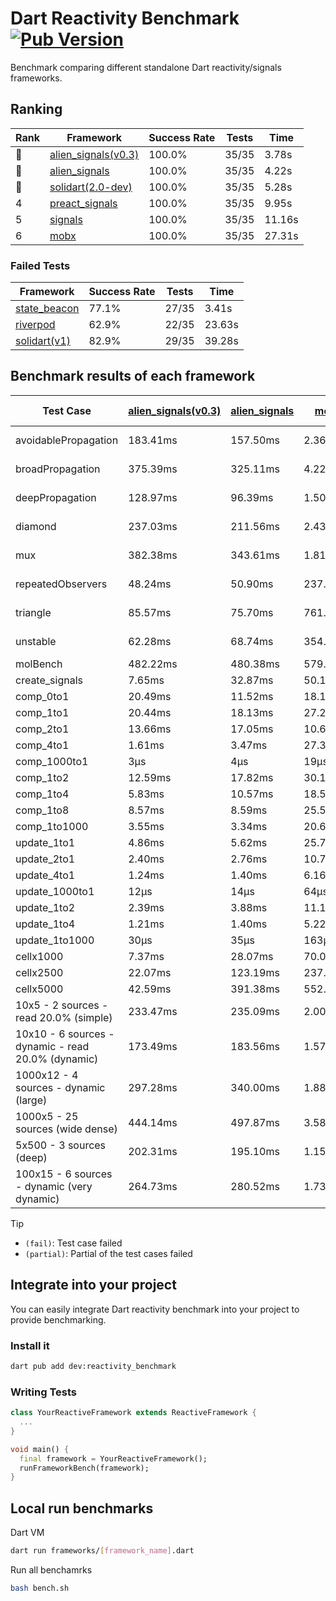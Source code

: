 # Dart Reactivity Benchmark [![Pub Version](https://img.shields.io/pub/v/reactivity_benchmark)](https://pub.dev/packages/reactivity_benchmark)

Benchmark comparing different standalone Dart reactivity/signals frameworks.

## Ranking

<!-- ranking start -->
| Rank | Framework | Success Rate | Tests | Time |
|------|-----------|--------------|-------|------|
| 🥇 | [alien_signals(v0.3)](https://github.com/medz/alien-signals-dart) | 100.0% | 35/35 | 3.78s |
| 🥈 | [alien_signals](https://github.com/medz/alien-signals-dart) | 100.0% | 35/35 | 4.22s |
| 🥉 | [solidart(2.0-dev)](https://github.com/nank1ro/solidart/tree/dev) | 100.0% | 35/35 | 5.28s |
| 4 | [preact_signals](https://pub.dev/packages/preact_signals) | 100.0% | 35/35 | 9.95s |
| 5 | [signals](https://github.com/rodydavis/signals.dart) | 100.0% | 35/35 | 11.16s |
| 6 | [mobx](https://github.com/mobxjs/mobx.dart) | 100.0% | 35/35 | 27.31s |

<!-- ranking end -->

### **Failed Tests**

<!-- fail start -->
| Framework | Success Rate | Tests | Time |
|-----------|--------------|-------|------|
| [state_beacon](https://github.com/jinyus/dart_beacon) | 77.1% | 27/35 | 3.41s |
| [riverpod](https://github.com/rrousselGit/riverpod) | 62.9% | 22/35 | 23.63s |
| [solidart(v1)](https://github.com/nank1ro/solidart) | 82.9% | 29/35 | 39.28s |

<!-- fail end -->

## Benchmark results of each framework

<!-- test-case start -->
| Test Case | [alien_signals(v0.3)](https://github.com/medz/alien-signals-dart) | [alien_signals](https://github.com/medz/alien-signals-dart) | [mobx](https://github.com/mobxjs/mobx.dart) | [preact_signals](https://pub.dev/packages/preact_signals) | [riverpod](https://github.com/rrousselGit/riverpod) | [signals](https://github.com/rodydavis/signals.dart) | [solidart(2.0-dev)](https://github.com/nank1ro/solidart/tree/dev) | [solidart(v1)](https://github.com/nank1ro/solidart) | [state_beacon](https://github.com/jinyus/dart_beacon) |
|---|---|---|---|---|---|---|---|---|---|
| avoidablePropagation | 183.41ms | 157.50ms | 2.36s | 203.30ms | 1.49s | 206.49ms | 271.43ms | 2.17s | 151.28ms (fail) |
| broadPropagation | 375.39ms | 325.11ms | 4.22s | 452.73ms | 84.82ms (fail) | 465.79ms | 502.88ms | 5.38s | 6.19ms (fail) |
| deepPropagation | 128.97ms | 96.39ms | 1.50s | 176.44ms | 2.01s (fail) | 178.50ms | 168.95ms | 2.01s | 139.51ms (fail) |
| diamond | 237.03ms | 211.56ms | 2.43s | 279.76ms | 2.72s (fail) | 291.31ms | 369.99ms | 3.45s | 195.95ms (fail) |
| mux | 382.38ms | 343.61ms | 1.81s | 390.20ms | 583.15ms (fail) | 410.02ms | 458.23ms | 2.03s | 193.18ms (fail) |
| repeatedObservers | 48.24ms | 50.90ms | 237.25ms | 38.27ms | 416.02ms (fail) | 46.60ms | 78.36ms | 217.88ms | 52.16ms (fail) |
| triangle | 85.57ms | 75.70ms | 761.09ms | 98.96ms | 1.02s (fail) | 105.73ms | 115.94ms | 1.13s | 78.55ms (fail) |
| unstable | 62.28ms | 68.74ms | 354.53ms | 70.86ms | 687.49ms (fail) | 74.39ms | 94.64ms | 345.70ms | 337.61ms (fail) |
| molBench | 482.22ms | 480.38ms | 579.23ms | 489.55ms | 11.45ms | 489.50ms | 492.65ms | 1.70s | 1.29ms |
| create_signals | 7.65ms | 32.87ms | 50.16ms | 5.27ms | 27.65ms | 25.35ms | 90.13ms | 54.10ms | 59.66ms |
| comp_0to1 | 20.49ms | 11.52ms | 18.16ms | 22.39ms | 13.24ms | 11.36ms | 33.03ms | 22.06ms | 52.90ms |
| comp_1to1 | 20.44ms | 18.13ms | 27.22ms | 14.08ms | 22.41ms | 28.09ms | 39.33ms | 52.55ms | 54.12ms |
| comp_2to1 | 13.66ms | 17.05ms | 10.69ms | 16.19ms | 28.47ms | 16.99ms | 41.92ms | 25.39ms | 35.93ms |
| comp_4to1 | 1.61ms | 3.47ms | 27.35ms | 14.23ms | 10.96ms | 6.41ms | 4.56ms | 23.34ms | 16.07ms |
| comp_1000to1 | 3μs | 4μs | 19μs | 4μs | 5μs | 5μs | 15μs | 3.10ms | 41μs |
| comp_1to2 | 12.59ms | 17.82ms | 30.13ms | 17.93ms | 12.33ms | 13.28ms | 31.45ms | 26.47ms | 46.35ms |
| comp_1to4 | 5.83ms | 10.57ms | 18.55ms | 32.53ms | 25.57ms | 11.84ms | 15.21ms | 29.04ms | 47.45ms |
| comp_1to8 | 8.57ms | 8.59ms | 25.56ms | 6.76ms | 7.01ms | 6.82ms | 20.65ms | 23.78ms | 45.15ms |
| comp_1to1000 | 3.55ms | 3.34ms | 20.66ms | 5.43ms | 6.01ms | 4.45ms | 14.18ms | 18.81ms | 38.78ms |
| update_1to1 | 4.86ms | 5.62ms | 25.72ms | 8.36ms | 84.33ms | 9.04ms | 16.20ms | 42.68ms | 5.73ms |
| update_2to1 | 2.40ms | 2.76ms | 10.73ms | 4.12ms | 41.86ms | 4.51ms | 7.90ms | 21.17ms | 6.68ms |
| update_4to1 | 1.24ms | 1.40ms | 6.16ms | 2.09ms | 20.20ms | 2.22ms | 4.05ms | 10.66ms | 1.50ms |
| update_1000to1 | 12μs | 14μs | 64μs | 20μs | 209μs | 23μs | 40μs | 118μs | 15μs |
| update_1to2 | 2.39ms | 3.88ms | 11.19ms | 4.10ms | 42.87ms | 4.78ms | 8.10ms | 20.96ms | 2.95ms |
| update_1to4 | 1.21ms | 1.40ms | 5.22ms | 2.03ms | 21.38ms | 2.23ms | 4.03ms | 10.69ms | 1.45ms |
| update_1to1000 | 30μs | 35μs | 163μs | 138μs | 94μs | 43μs | 149μs | 201μs | 378μs |
| cellx1000 | 7.37ms | 28.07ms | 70.02ms | 9.56ms | N/A | 9.50ms | 11.09ms | 160.96ms | 5.29ms |
| cellx2500 | 22.07ms | 123.19ms | 237.91ms | 25.74ms | N/A | 30.54ms | 29.74ms | 470.28ms | 26.50ms |
| cellx5000 | 42.59ms | 391.38ms | 552.13ms | 75.56ms | N/A | 61.36ms | 65.16ms | 1.12s | 54.45ms |
| 10x5 - 2 sources - read 20.0% (simple) | 233.47ms | 235.09ms | 2.00s | 439.08ms | 2.39s | 506.78ms | 347.64ms | 2.60s (partial) | 245.41ms |
| 10x10 - 6 sources - dynamic - read 20.0% (dynamic) | 173.49ms | 183.56ms | 1.57s | 275.21ms | 1.59s (partial) | 277.49ms | 244.73ms | 2.40s (partial) | 202.37ms |
| 1000x12 - 4 sources - dynamic (large) | 297.28ms | 340.00ms | 1.88s | 3.54s | 2.67s (partial) | 3.74s | 466.86ms | 3.99s (partial) | 337.36ms |
| 1000x5 - 25 sources (wide dense) | 444.14ms | 497.87ms | 3.58s | 2.57s | 4.21s | 3.41s | 588.56ms | 5.01s (partial) | 504.15ms |
| 5x500 - 3 sources (deep) | 202.31ms | 195.10ms | 1.15s | 229.06ms | 1.46s | 226.01ms | 264.69ms | 1.98s (partial) | 203.77ms |
| 100x15 - 6 sources - dynamic (very dynamic) | 264.73ms | 280.52ms | 1.73s | 436.43ms | 1.92s (partial) | 479.20ms | 381.25ms | 2.74s (partial) | 259.53ms |

<!-- test-case end -->

> [!TIP]
> - `(fail)`: Test case failed
> - `(partial)`: Partial of the test cases failed

## Integrate into your project

You can easily integrate Dart reactivity benchmark into your project to provide benchmarking.

### Install it

```bash
dart pub add dev:reactivity_benchmark
```

### Writing Tests

```dart
class YourReactiveFramework extends ReactiveFramework {
  ...
}

void main() {
  final framework = YourReactiveFramework();
  runFrameworkBench(framework);
}
```

## Local run benchmarks

Dart VM
```bash
dart run frameworks/[framework_name].dart
```

Run all benchamrks
```bash
bash bench.sh
```

